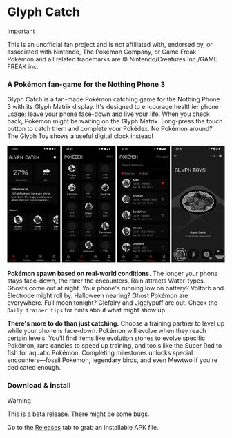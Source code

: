 # Glyph Catch

> [!IMPORTANT]
> This is an unofficial fan project and is not affiliated with, endorsed by, or associated with Nintendo, The Pokémon Company, or Game Freak. Pokémon and all related trademarks are © Nintendo/Creatures Inc./GAME FREAK inc.

### A Pokémon fan-game for the Nothing Phone 3

Glyph Catch is a fan-made Pokémon catching game for the Nothing Phone 3 with its Glyph Matrix display. It's designed to encourage healthier phone usage: leave your phone face-down and live your life. When you check back, Pokémon might be waiting on the Glyph Matrix. Long-press the touch button to catch them and complete your Pokédex. No Pokémon around? The Glyph Toy shows a useful digital clock instead!

![Screenshots: home screen, Pokédex screen, caught Pokémon screen, Glyph Toy screen](/visual.png)

**Pokémon spawn based on real-world conditions.** The longer your phone stays face-down, the rarer the encounters. Rain attracts Water-types. Ghosts come out at night. Your phone's running low on battery? Voltorb and Electrode might roll by. Halloween nearing? Ghost Pokémon are everywhere. Full moon tonight? Clefairy and Jigglypuff are out. Check the `Daily trainer tips` for hints about what might show up.

**There's more to do than just catching.** Choose a training partner to level up while your phone is face-down. Pokémon will evolve when they reach certain levels. You'll find items like evolution stones to evolve specific Pokémon, rare candies to speed up training, and tools like the Super Rod to fish for aquatic Pokémon. Completing milestones unlocks special encounters—fossil Pokémon, legendary birds, and even Mewtwo if you're dedicated enough.

### Download & install

> [!WARNING]
> This is a beta release. There might be some bugs.

Go to the [Releases](https://github.com/equalparts/glyph-catch/releases) tab to grab an installable APK file.
